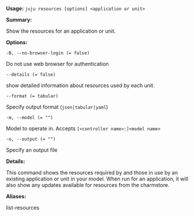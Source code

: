 **Usage:** `juju resources [options] <application or unit>`

**Summary:**

Show the resources for an application or unit.

**Options:**

`-B, --no-browser-login (= false)`

Do not use web browser for authentication

`--details (= false)`

show detailed information about resources used by each unit.

`--format (= tabular)`

Specify output format (`json|tabular|yaml`)

`-m, --model (= "")`

Model to operate in. Accepts `[<controller name>:]<model name>`

`-o, --output (= "")`

Specify an output file

**Details:**

This command shows the resources required by and those in use by an existing application or unit in your model. When run for an application, it will also show any updates available for resources from the charmstore.

**Aliases:**

list-resources
